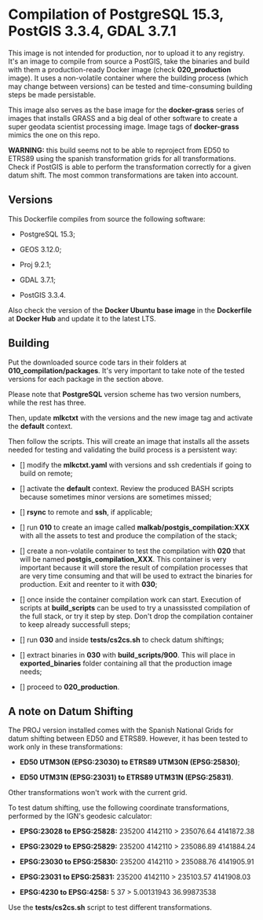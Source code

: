 # Compilation of PostgreSQL 15.3, PostGIS 3.3.4, GDAL 3.7.1

This image is not intended for production, nor to upload it to any registry. It's an image to compile from source a PostGIS, take the binaries and build with them a production-ready Docker image (check **020_production** image). It uses a non-volatile container where the building process (which may change between versions) can be tested and time-consuming building steps be made persistable.

This image also serves as the base image for the **docker-grass** series of images that installs GRASS and a big deal of other software to create a super geodata scientist processing image. Image tags of **docker-grass** mimics the one on this repo.

**WARNING:** this build seems not to be able to reproject from ED50 to ETRS89 using the spanish transformation grids for all transformations. Check if PostGIS is able to perform the transformation correctly for a given datum shift. The most common transformations are taken into account.


## Versions

This Dockerfile compiles from source the following software:

- PostgreSQL 15.3;

- GEOS 3.12.0;

- Proj 9.2.1;

- GDAL 3.7.1;

- PostGIS 3.3.4.

Also check the version of the **Docker Ubuntu base image** in the **Dockerfile** at **Docker Hub** and update it to the latest LTS.


## Building

Put the downloaded source code tars in their folders at **010_compilation/packages**. It's very important to take note of the tested versions for each package in the section above.

Please note that **PostgreSQL** version scheme has two version numbers, while the rest has three.

Then, update **mlkctxt** with the versions and the new image tag and activate the **default** context.

Then follow the scripts. This will create an image that installs all the assets needed for testing and validating the build process is a persistent way:

- [] modify the **mlkctxt.yaml** with versions and ssh credentials if going to build on remote;

- [] activate the **default** context. Review the produced BASH scripts because sometimes minor versions are sometimes missed;

- [] **rsync** to remote and **ssh**, if applicable;

- [] run **010** to create an image called **malkab/postgis_compilation:XXX** with all the assets to test and produce the compilation of the stack;

- [] create a non-volatile container to test the compilation with **020** that will be named **postgis_compilation_XXX**. This container is very important because it will store the result of compilation processes that are very time consuming and that will be used to extract the binaries for production. Exit and reenter to it with **030**;

- [] once inside the container compilation work can start. Execution of scripts at **build_scripts** can be used to try a unassissted compilation of the full stack, or try it step by step. Don't drop the compilation container to keep already successfull steps;

- [] run **030** and inside **tests/cs2cs.sh** to check datum shiftings;

- [] extract binaries in **030** with **build_scripts/900**. This will place in **exported_binaries** folder containing all that the production image needs;

- [] proceed to **020_production**.


## A note on Datum Shifting

The PROJ version installed comes with the Spanish National Grids for datum shifting between ED50 and ETRS89. However, it has been tested to work only in these transformations:

- **ED50 UTM30N (EPSG:23030) to ETRS89 UTM30N (EPSG:25830)**;

- **ED50 UTM31N (EPSG:23031) to ETRS89 UTM31N (EPSG:25831)**.

Other transformations won't work with the current grid.

To test datum shifting, use the following coordinate transformations, performed by the IGN's geodesic calculator:

- **EPSG:23028 to EPSG:25828:** 235200 4142110  >  235076.64 4141872.38

- **EPSG:23029 to EPSG:25829:** 235200 4142110  >  235086.89 4141884.24

- **EPSG:23030 to EPSG:25830:** 235200 4142110  >  235088.76 4141905.91

- **EPSG:23031 to EPSG:25831:** 235200 4142110  >  235103.57 4141908.03

- **EPSG:4230 to EPSG:4258:**   5 37            >  5.00131943 36.99873538

Use the **tests/cs2cs.sh** script to test different transformations.
